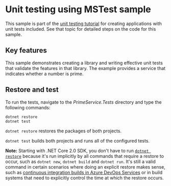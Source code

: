 # Unit testing using MSTest sample

This sample is part of the [unit testing tutorial](https://docs.microsoft.com/dotnet/core/testing/unit-testing-with-mstest) for creating applications with unit tests included. See that topic for detailed steps on the code for this sample.

## Key features

This sample demonstrates creating a library and writing effective unit tests that validate the features in that library. The example provides a service that indicates whether a number is prime.

## Restore and test

To run the tests, navigate to the *PrimeService.Tests* directory and type the following commands:

```
dotnet restore
dotnet test
```

`dotnet restore` restores the packages of both projects.

`dotnet test` builds both projects and runs all of the configured tests.

**Note:** Starting with .NET Core 2.0 SDK, you don't have to run [`dotnet restore`](https://docs.microsoft.com/dotnet/core/tools/dotnet-restore) because it's run implicitly by all commands that require a restore to occur, such as `dotnet new`, `dotnet build` and `dotnet run`.
It's still a valid command in certain scenarios where doing an explicit restore makes sense, such as [continuous integration builds in Azure DevOps Services](https://docs.microsoft.com/azure/devops/build-release/apps/aspnet/build-aspnet-core) or in build systems that need to explicitly control the time at which the restore occurs.
